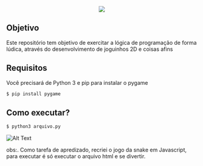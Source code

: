 <p align="center">
  <img src="https://i.ytimg.com/vi/hsm9ljkBJg0/maxresdefault.jpg" />
</p>

## Objetivo
Este repositório tem objetivo de exercitar a lógica de programação de forma lúdica, através do desenvolvimento de joguinhos 2D e coisas afins

## Requisitos

Você precisará de Python 3 e pip para instalar o pygame

```bash
$ pip install pygame
```
## Como executar?

```bash
$ python3 arquivo.py 
```
![Alt Text](https://github.com/Douglas-cc/Jogos/blob/master/2021-01-30-14-19-09-_online-video-cutter.com_.gif)

obs:. Como tarefa de apredizado, recriei o jogo da snake em Javascript, para executar é só executar o arquivo html e se divertir.
